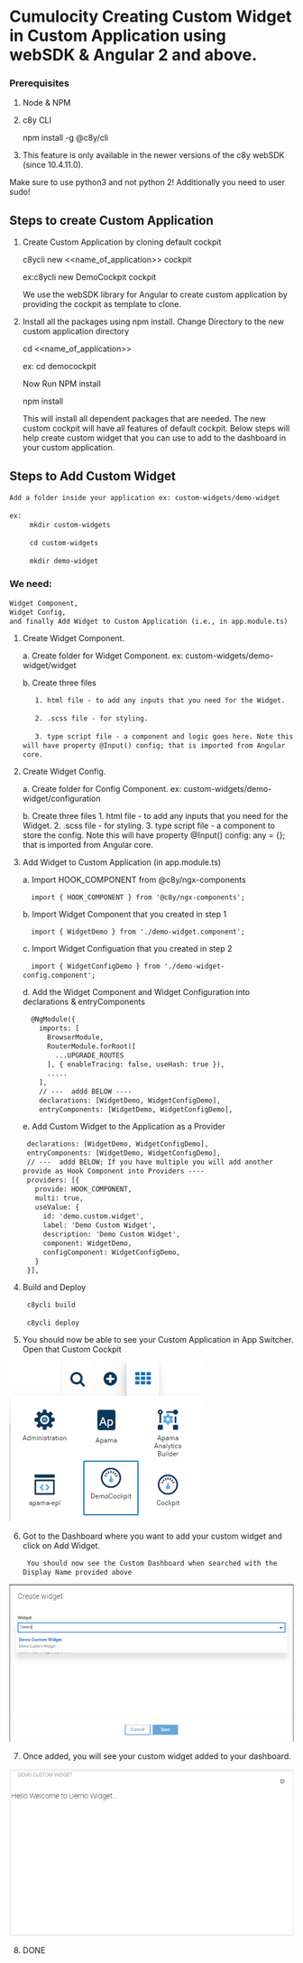 # Cumulocity Creating Custom Widget in Custom Application using webSDK & Angular 2 and above.

### Prerequisites

1. Node & NPM
2. c8y CLI
   
   npm install -g @c8y/cli
   
3. This feature is only available in the newer versions of the c8y webSDK (since 10.4.11.0).

Make sure to use python3 and not python 2! Additionally you need to user sudo!

## Steps to create Custom Application

1. Create Custom Application by cloning default cockpit
   
   c8ycli new <<name_of_application>> cockpit
   
   ex:c8ycli new DemoCockpit cockpit
   
   We use the webSDK library for Angular to create custom application by providing the cockpit as template to clone.
   
2. Install all the packages using npm install. Change Directory to the new custom application directory
    
      cd <<name_of_application>>
      
      ex: cd democockpit
    
    Now Run NPM install
    
      npm install
      
   This will install all dependent packages that are needed.
   The new custom cockpit will have all features of default cockpit. Below steps will help create custom widget that you can use
   to add to the dashboard in your custom application.

## Steps to Add Custom Widget
  
    Add a folder inside your application ex: custom-widgets/demo-widget
    
    ex: 
         mkdir custom-widgets
         
         cd custom-widgets
         
         mkdir demo-widget
    
### We need: 
    Widget Component, 
    Widget Config, 
    and finally Add Widget to Custom Application (i.e., in app.module.ts)

1. Create Widget Component.
    
    a. Create folder for Widget Component.
       ex: custom-widgets/demo-widget/widget
       
    b. Create three files
    
          1. html file - to add any inputs that you need for the Widget.
    
          2. .scss file - for styling.
          
          3. type script file - a component and logic goes here. Note this will have property @Input() config; that is imported from Angular core.

2. Create Widget Config.

    a. Create folder for Config Component.
       ex: custom-widgets/demo-widget/configuration
       
    b. Create three files
          1. html file - to add any inputs that you need for the Widget.
          2. .scss file - for styling.
          3. type script file - a component to store the config. Note this will have property @Input() config: any = {}; that is imported from Angular core.
          
3. Add Widget to Custom Application (in app.module.ts)

   a. Import HOOK_COMPONENT from @c8y/ngx-components
   
         import { HOOK_COMPONENT } from '@c8y/ngx-components';
   
   b. Import Widget Component that you created in step 1
   
         import { WidgetDemo } from './demo-widget.component';
   
   c. Import Widget Configuation that you created in step 2
   
         import { WidgetConfigDemo } from './demo-widget-config.component';
    
    d. Add the Widget Component and Widget Configuration into declarations & entryComponents
    
         @NgModule({
           imports: [
             BrowserModule,
             RouterModule.forRoot([
               ...UPGRADE_ROUTES
             ], { enableTracing: false, useHash: true }),
             .....
           ],
           // ---  addd BELOW ----
           declarations: [WidgetDemo, WidgetConfigDemo],
           entryComponents: [WidgetDemo, WidgetConfigDemo],
           
    e. Add Custom Widget to the Application as a Provider
    
        declarations: [WidgetDemo, WidgetConfigDemo],      
        entryComponents: [WidgetDemo, WidgetConfigDemo],
        // ---  addd BELOW; If you have multiple you will add another provide as Hook Component into Providers ----
        providers: [{
          provide: HOOK_COMPONENT,                         
          multi: true,
          useValue: {
            id: 'demo.custom.widget',                        
            label: 'Demo Custom Widget',
            description: 'Demo Custom Widget',
            component: WidgetDemo,                         
            configComponent: WidgetConfigDemo,
          }
        }],
 
 4. Build and Deploy
      
         c8ycli build
      
         c8ycli deploy
 
 5. You should now be able to see your Custom Application in App Switcher. Open that Custom Cockpit
 
 ![CustomApplicationInAppSwitcher](pics/CustomApplicationInAppSwitcher.PNG)
 
 6. Got to the Dashboard where you want to add your custom widget and click on Add Widget.
 
         You should now see the Custom Dashboard when searched with the Display Name provided above
         
![AddWidgetToDashboard](pics/AddWidgetToDashboard.PNG)

 7. Once added, you will see your custom widget added to your dashboard.
         
![CustomWidgetInDashboard](pics/CustomWidgetInDashboard.PNG)

 8. DONE

